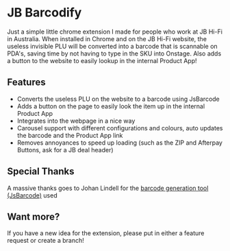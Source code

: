 # JB Barcodify
Just a simple little chrome extension I made for people who work at JB Hi-Fi in Australia. When installed in Chrome and on the JB Hi-Fi website, the useless invisible PLU will be converted into a barcode that is scannable on PDA's, saving time by not having to type in the SKU into Onstage. Also adds a button to the website to easily lookup in the internal Product App!

## Features
- Converts the useless PLU on the website to a barcode using JsBarcode
- Adds a button on the page to easily look the item up in the internal Product App
- Integrates into the webpage in a nice way
- Carousel support with different configurations and colours, auto updates the barcode and the Product App link
- Removes annoyances to speed up loading (such as the ZIP and Afterpay Buttons, ask for a JB deal header)

## Special Thanks
A massive thanks goes to Johan Lindell for the [barcode generation tool (JsBarcode)](https://github.com/lindell/JsBarcode) used

## Want more?
If you have a new idea for the extension, please put in either a feature request or create a branch!
